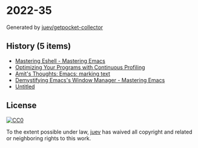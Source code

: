# 2022-35

Generated by [juev/getpocket-collector](https://github.com/juev/getpocket-collector)

## History (5 items)

- [Mastering Eshell - Mastering Emacs](https://www.masteringemacs.org/article/complete-guide-mastering-eshell)
- [Optimizing Your Programs with Continuous Profiling](https://www.polarsignals.com/blog/posts/2022/08/30/optimizing-with-continuous-profiling/)
- [Amit's Thoughts: Emacs: marking text](https://amitp.blogspot.com/2022/08/emacs-marking-text.html)
- [Demystifying Emacs's Window Manager - Mastering Emacs](https://www.masteringemacs.org/article/demystifying-emacs-window-manager)
- [Untitled](https://blog.gitea.com/2022/04/running-gitea-on-fly.io/)

## License

[![CC0](https://mirrors.creativecommons.org/presskit/buttons/88x31/svg/cc-zero.svg)](https://creativecommons.org/publicdomain/zero/1.0/)

To the extent possible under law, [juev](https://github.com/juev) has waived all copyright and related or neighboring rights to this work.
